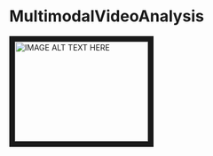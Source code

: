 # MultimodalVideoAnalysis

<a href="http://www.youtube.com/watch?feature=player_embedded&v=nvVEUtZSjwY
" target="_blank"><img src="http://img.youtube.com/vi/nvVEUtZSjwY/0.jpg" 
alt="IMAGE ALT TEXT HERE" width="240" height="180" border="10" /></a>

